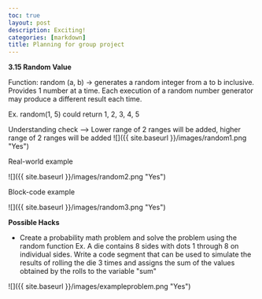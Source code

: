 ```yaml
---
toc: true
layout: post
description: Exciting!
categories: [markdown]
title: Planning for group project
---
```


<strong>3.15 Random Value</strong>

Function: random (a, b) → generates a random integer from a to b inclusive. Provides 1 number at a time. Each execution of a random number generator may produce a different result each time. 

Ex. random(1, 5) could return 1, 2, 3, 4, 5

Understanding check --> Lower range of 2 ranges will be added, higher range of 2 ranges will be added 
![]({{ site.baseurl }}/images/random1.png "Yes")

Real-world example

![]({{ site.baseurl }}/images/random2.png "Yes")

Block-code example

![]({{ site.baseurl }}/images/random3.png "Yes")

<strong>Possible Hacks</strong>
- Create a probability math problem and solve the problem using the random function
Ex. A die contains 8 sides with dots 1 through 8 on individual sides. Write a code segment that can be used to simulate the results of rolling the die 3 times and assigns the sum of the values obtained by the rolls to the variable "sum" 

![]({{ site.baseurl }}/images/exampleproblem.png "Yes")
